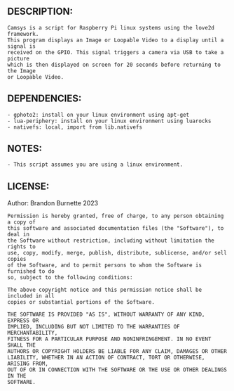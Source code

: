 ## DESCRIPTION:
	Camsys is a script for Raspberry Pi linux systems using the love2d framework.
	This program displays an Image or Loopable Video to a display until a signal is
	received on the GPIO. This signal triggers a camera via USB to take a picture
 	which is then displayed on screen for 20 seconds before returning to the Image
  	or Loopable Video.

## DEPENDENCIES:
	- gphoto2: install on your linux environment using apt-get
	- lua-periphery: install on your linux environment using luarocks
	- nativefs: local, import from lib.nativefs

## NOTES:
    - This script assumes you are using a linux environment.

## LICENSE:

  Author: Brandon Burnette 2023

	Permission is hereby granted, free of charge, to any person obtaining a copy of
	this software and associated documentation files (the "Software"), to deal in
	the Software without restriction, including without limitation the rights to
	use, copy, modify, merge, publish, distribute, sublicense, and/or sell copies
	of the Software, and to permit persons to whom the Software is furnished to do
	so, subject to the following conditions:

	The above copyright notice and this permission notice shall be included in all
	copies or substantial portions of the Software.

	THE SOFTWARE IS PROVIDED "AS IS", WITHOUT WARRANTY OF ANY KIND, EXPRESS OR
	IMPLIED, INCLUDING BUT NOT LIMITED TO THE WARRANTIES OF MERCHANTABILITY,
	FITNESS FOR A PARTICULAR PURPOSE AND NONINFRINGEMENT. IN NO EVENT SHALL THE
	AUTHORS OR COPYRIGHT HOLDERS BE LIABLE FOR ANY CLAIM, DAMAGES OR OTHER
	LIABILITY, WHETHER IN AN ACTION OF CONTRACT, TORT OR OTHERWISE, ARISING FROM,
	OUT OF OR IN CONNECTION WITH THE SOFTWARE OR THE USE OR OTHER DEALINGS IN THE
	SOFTWARE.
